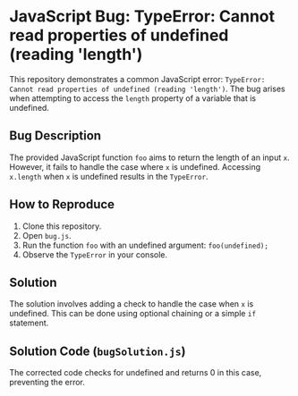 # JavaScript Bug: TypeError: Cannot read properties of undefined (reading 'length')

This repository demonstrates a common JavaScript error: `TypeError: Cannot read properties of undefined (reading 'length')`.  The bug arises when attempting to access the `length` property of a variable that is undefined.

## Bug Description

The provided JavaScript function `foo` aims to return the length of an input `x`. However, it fails to handle the case where `x` is undefined.  Accessing `x.length` when `x` is undefined results in the `TypeError`.

## How to Reproduce

1. Clone this repository.
2. Open `bug.js`.
3. Run the function `foo` with an undefined argument: `foo(undefined);`
4. Observe the `TypeError` in your console.

## Solution

The solution involves adding a check to handle the case when `x` is undefined.  This can be done using optional chaining or a simple `if` statement.

## Solution Code (`bugSolution.js`)

The corrected code checks for undefined and returns 0 in this case, preventing the error.
